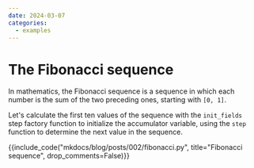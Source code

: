 ```yaml
---
date: 2024-03-07
categories:
  - examples
---
```


# The Fibonacci sequence

In mathematics, the Fibonacci sequence is a sequence in which each number is the sum of the two preceding ones, starting with `[0, 1]`.

Let's calculate the first ten values of the sequence with the `init_fields` step factory function to initialize the accumulator variable, using the `step` function to determine the next value in the sequence.

{{include_code("mkdocs/blog/posts/002/fibonacci.py", title="Fibonacci sequence", drop_comments=False)}}
